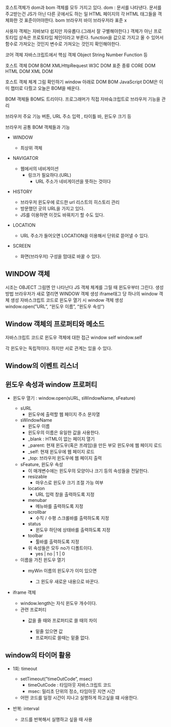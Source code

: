 호스트객체가 dom과 bom 객체를 모두 가지고 있다.
dom : 문서를 나타낸다.
문서를 주고받는건 JS가 아닌 다른 곳에서도 하는 일
HTML 페이지의 각 HTML 태그들을 객체화한 것
표준이어야한다.
bom
브라우저 바이 브라우저라 표준 x
  
사용자 객체는 자바보다 쉽지만 자유롭다.(그래서 잘 구별해야한다.)
객체가 아닌 프로토타입
상속은 프로토타입 체인이라고 부른다.
function을 값으로 가지고 올 수 있어서 함수로 가져오는 것인지 변수로 가져오는 것인지 확인해야한다.
  
코어 객체
자바스크립트에서 핵심 객체
Object String Number Function 등
  
호스트 객체
DOM BOM XMLHttpRequest
W3C DOM 표준 종류
CORE DOM
HTML DOM
XML DOM
  
호스트 객체 체계 그림 확인하기
window 아래로 DOM BOM JavaScript
DOM은 이미 챕터로 다뤘고 오늘은 BOM을 배운다.
  
BOM 객체들
BOM도 트리이다.
프로그래머가 직접 자바슼크립트로 브라우저 기능을 관리
  
브라우저 주요 기능
버튼, URL 주소 입력 , 타이틀 바, 윈도우 크기 등
  
브라우저 공통 BOM 객체들과 기능
- WINDOW
    - 최상위 객체
- NAVIGATOR
    - 웹에서의 네비게이션
        - 링크가 필요하다.(URL)
            - URL 주소가 네비게이션을 뜻하는 것이다
- HISTORY
    - 브라우저 윈도우에 로드한 url 리스트의 히스토리 관리
    - 방문했던 곳의 URL을 가지고 있다.
    - JS를 이용하면 이것도 바꿔치기 할 수도 있다.
- LOCATION
    - URL 주소가 들어오면 LOCATION을 이용해서 단위로 뜯어낼 수 있다.
- SCREEN
    
    - 화면(브라우저) 구성을 맘대로 바꿀 수 있다.
    
      
    
## WINDOW 객체
시조는 OBJECT
그림엔 안 나타난다
JS 객체 체계를 그릴 때 윈도우부터 그린다.
생성 방법
브라우저가 새로 열리면 WINDOW 객체 생성
iframe태그 당 하나의 window 객체 생성
자바스크립트 코드로 윈도우 열기 시 window 객체 생성
window.open(”URL”, “윈도우 이름”, “윈도우 속성”)
  
## Window 객체의 프로퍼티와 메소드
자바스크립트 코드로 윈도우 객체에 대한 접근
window
self
window.self
  
각 윈도우는 독립적이다.
하지만 서로 관계는 있을 수 있다.
  
## Window의 이벤트 리스너
  
## 윈도우 속성과 window 프로퍼티
- 윈도우 열기 : window.open(sURL, sWindowName, sFeature)
    - sURL
        - 윈도우에 출력할 웹 페이지 주소 문자열
    - sWindowName
        - 윈도우 이름
        - 윈도우의 이름은 유일한 값을 사용한다.
        - _blank : HTML이 없는 페이지 열기
        - _parent: 현재 윈도우(혹은 프레임)을 만든 부모 윈도우에 웹 페이지 로드
        - _self: 현재 윈도우에 웹 페이지 로드
        - _top: 브라우저 윈도우에 웹 페이지 출력
    - sFeature, 윈도우 속성
        - 이 매개변수에는 윈도우의 모양이나 크기 등의 속성들을 전달한다.
        - resizable
            - 마우스로 윈도우 크기 조절 가능 여부
        - location
            - URL 입력 창을 출력하도록 지정
        - menubar
            - 메뉴바를 출력하도록 지정
        - scrollbar
            - 수직 / 수평 스크롤바를 출력하도록 지정
        - status
            - 윈도우 하단에 상태바를 출력하도록 지정
        - toolbar
            - 툴바를 출력하도록 지정
        - 위 속성들은 모두 no가 디폴트이다.
            - yes | no | 1 | 0
    - 이름을 가진 윈도우 열기
        - myWin 이름의 윈도우가 이미 있으면
            
            - 그 윈도우 새로운 내용으로 바꾼다.
            
              
            
- iframe 객체
    - window.length는 자식 윈도우 개수이다.
    - 관련 프로퍼티
        - 값을 줄 때와 프로퍼티로 쓸 때의 차이
            
            - 밑줄 있으면 값
            - 프로퍼티로 쓸때는 밑줄 없다.
            
              
            
## window의 타이머 활용
- 1회: timeout
    
    - setTimeout(”timeOutCode”, msec)
        - timeOutCode : 타임아웃 자바스크립트 코드
        - msec: 밀리초 단위의 정소, 타임아웃 지연 시간
    - 어떤 코드를 일정 시간이 지나고 실행하게 하고싶을 떄 사용한다.
    
      
    
- 반복: interval
    - 코드를 반복해서 실행하고 싶을 때 사용